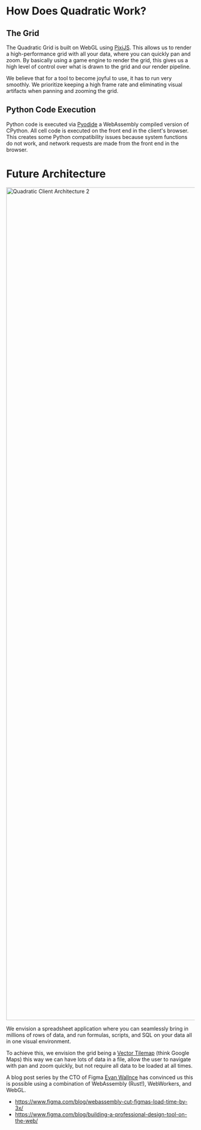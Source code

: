 # How Does Quadratic Work?
## The Grid
The Quadratic Grid is built on WebGL using [PixiJS](https://pixijs.io/). This allows us to render a high-performance grid with all your data, where you can quickly pan and zoom.
By basically using a game engine to render the grid, this gives us a high level of control over what is drawn to the grid and our render pipeline.

We believe that for a tool to become joyful to use, it has to run very smoothly. We prioritize keeping a high frame rate and eliminating visual artifacts when panning and zooming the grid.

## Python Code Execution
Python code is executed via [Pyodide](https://pyodide.org/en/stable/) a WebAssembly compiled version of CPython. 
All cell code is executed on the front end in the client's browser. This creates some Python compatibility issues because system functions do not work, and network requests are made from the front end in the browser.

# Future Architecture
<img width="2224" alt="Quadratic Client Architecture 2" src="https://user-images.githubusercontent.com/3479421/163222487-c979082b-6854-4e81-a807-907d7e5fa8be.png">

We envision a spreadsheet application where you can seamlessly bring in millions of rows of data, and run formulas, scripts, and SQL on your data all in one visual environment.

To achieve this, we envision the grid being a [Vector Tilemap](https://docs.mapbox.com/data/tilesets/guides/vector-tiles-introduction/) (think Google Maps) this way we can have lots of data in a file, allow the user to navigate with pan and zoom quickly, but not require all data to be loaded at all times.

A blog post series by the CTO of Figma [Evan Wallnce](https://twitter.com/evanwallace?lang=en) has convinced us this is possible using a combination of WebAssembly (Rust!), WebWorkers, and WebGL.
- https://www.figma.com/blog/webassembly-cut-figmas-load-time-by-3x/
- https://www.figma.com/blog/building-a-professional-design-tool-on-the-web/
